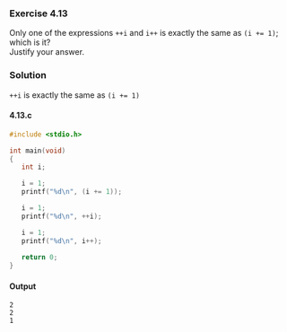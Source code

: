 ### Exercise 4.13
Only one of the expressions `++i` and `i++` is exactly the same as `(i += 1)`; which is it?   
Justify your answer.

### Solution
`++i` is exactly the same as `(i += 1)`

#### 4.13.c
```c
#include <stdio.h>

int main(void)
{
   int i;

   i = 1;
   printf("%d\n", (i += 1));

   i = 1;
   printf("%d\n", ++i);

   i = 1;
   printf("%d\n", i++);
   
   return 0;
}
```
#### Output
```
2
2
1
```
